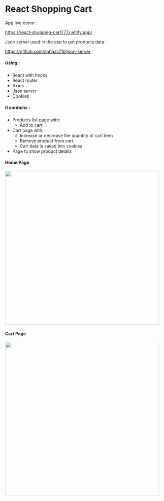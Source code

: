 # React Shopping Cart

App live demo :

https://react-shopping-cart777.netlify.app/

Json server used in the app to get products data :

https://github.com/sohaali710/json-server

##### Using :
- React with hooks
- React router
- Axios
- Json server
- Cookies


##### It contains :
- Products list page with:
  - Add to cart
- Cart page with:
    - Increase or decrease the quantity of cart item
    - Remove product from cart
    - Cart data is saved into cookies
- Page to show product details


#### Home Page
<div>
  <img src="https://github.com/sohaali710/react-shoping-cart/blob/master/react-shopping-cart1.png" width="500">
</div>

#### Cart Page
<div>
  <img src="https://github.com/sohaali710/react-shoping-cart/blob/master/react-shopping-cart2.png" width="500">
</div>
